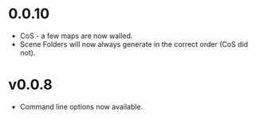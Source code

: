 # 0.0.10

* CoS - a few maps are now walled.
* Scene Folders will now always generate in the correct order (CoS did not).

# v0.0.8

* Command line options now available.
